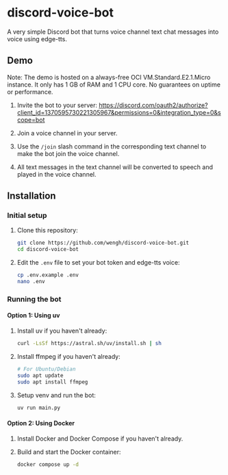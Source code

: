 # discord-voice-bot

A very simple Discord bot that turns voice channel text chat messages into voice using edge-tts.

## Demo

Note: The demo is hosted on a always-free OCI VM.Standard.E2.1.Micro instance. It only has 1 GB of RAM and 1 CPU core. No guarantees on uptime or performance.

1. Invite the bot to your server: https://discord.com/oauth2/authorize?client_id=1370595730221305967&permissions=0&integration_type=0&scope=bot

2. Join a voice channel in your server.

3. Use the `/join` slash command in the corresponding text channel to make the bot join the voice channel.

4. All text messages in the text channel will be converted to speech and played in the voice channel.

## Installation

### Initial setup

1. Clone this repository:
   ```bash
   git clone https://github.com/wengh/discord-voice-bot.git
   cd discord-voice-bot
   ```

2. Edit the `.env` file to set your bot token and edge-tts voice:
   ```bash
   cp .env.example .env
   nano .env
   ```

### Running the bot

#### Option 1: Using uv

1. Install uv if you haven't already:
   ```bash
   curl -LsSf https://astral.sh/uv/install.sh | sh
   ```

2. Install ffmpeg if you haven't already:
   ```bash
   # For Ubuntu/Debian
   sudo apt update
   sudo apt install ffmpeg
   ```

3. Setup venv and run the bot:
   ```bash
   uv run main.py
   ```

#### Option 2: Using Docker

1. Install Docker and Docker Compose if you haven't already.

2. Build and start the Docker container:
   ```bash
   docker compose up -d
   ```
